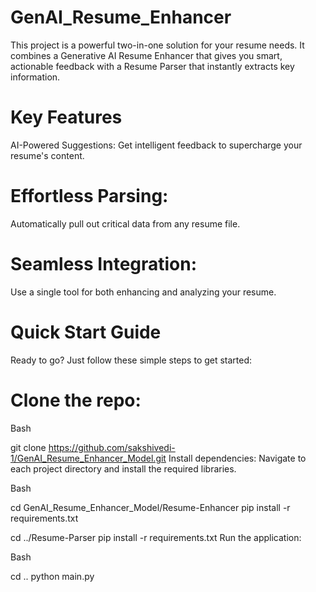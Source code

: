 # GenAI_Resume_Enhancer
This project is a powerful two-in-one solution for your resume needs. It combines a Generative AI Resume Enhancer that gives you smart, actionable feedback with a Resume Parser that instantly extracts key information.

# Key Features
AI-Powered Suggestions: Get intelligent feedback to supercharge your resume's content.

# Effortless Parsing: 
Automatically pull out critical data from any resume file.

# Seamless Integration:
 Use a single tool for both enhancing and analyzing your resume.

# Quick Start Guide
Ready to go? Just follow these simple steps to get started:

# Clone the repo:

Bash

git clone https://github.com/sakshivedi-1/GenAI_Resume_Enhancer_Model.git
Install dependencies: Navigate to each project directory and install the required libraries.

Bash

cd GenAI_Resume_Enhancer_Model/Resume-Enhancer
pip install -r requirements.txt

cd ../Resume-Parser
pip install -r requirements.txt
Run the application:

Bash

cd ..
python main.py
